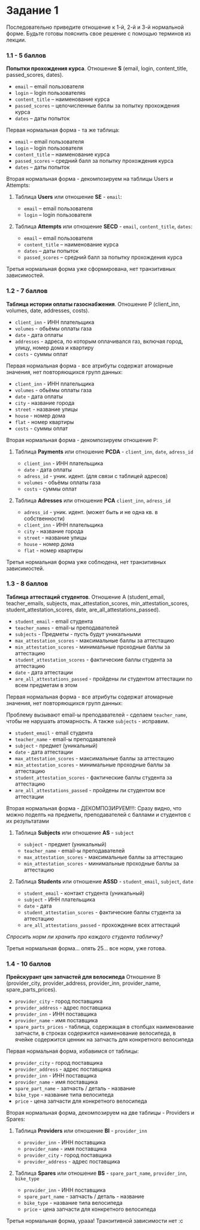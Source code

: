 # Задание 1

Последовательно приведите отношение к 1-й, 2-й и 3-й нормальной форме. 
Будьте готовы пояснить свое решение с помощью терминов из лекции.



### 1.1 - 5 баллов
__Попытки прохождения курса__.
Отношение __S__ (email, login, content_title, passed_scores, dates). 
- `email` – email пользователя
- `login` – login пользователяs
- `content_title` – наименование курса
- `passed_scores` – целочисленные баллы за попытку прохождения курса
- `dates` – даты попыток

Первая нормальная форма - та же таблица:
- `email` – email пользователя
- `login` – login пользователя
- `content_title` – наименование курса
- `passed_scores` – средний балл за попытку прохождения курса
- `dates` – даты попыток

Вторая нормальная форма - декомпозируем на таблицы Users и Attempts:
1. Таблица __Users__ или отношение __SE__ - `email`:
    - `email` – email пользователя
    - `login` – login пользователя

2. Таблица __Attempts__ или отношение __SECD__ - `email`, `content_title`,
 `dates`:
    - `email` – email пользователя
    - `content_title` – наименование курса
    - `dates` – даты попыток
    - `passed_scores` – средний балл за попытку прохождения курса

Третья нормальная форма уже сформирована, нет транзитивных зависимостей.


### 1.2 - 7 баллов
__Таблица истории оплаты газоснабжения__.
Отношение P (client_inn, volumes, date, addresses, costs). 
- `client_inn` - ИНН плательщика
- `volumes` - обьёмы оплаты газа
- `date` - дата оплаты
- `addresses` - адреса, по которым оплачивался газ, включая город, улицу,
                номер дома и квартиру
- `costs` - суммы оплат

Первая нормальная форма - все атрибуты содержат атомарные значения, 
нет повторяющихся групп данных:
- `client_inn` - ИНН плательщика
- `volumes` - обьёмы оплаты газа
- `date` - дата оплаты
- `city` - название города
- `street` - название улицы
- `house` - номер дома
- `flat` - номер квартиры
- `costs` - суммы оплат

Вторая нормальная форма - декомпозируем отношение P:
1. Таблица __Payments__ или отношение __PCDA__ - `client_inn`, `date`, `adress_id`
    - `client_inn` - ИНН плательщика
    - `date` - дата оплаты
    - `adress_id` - уник. идент. (для связи с таблицей адресов)
    - `volumes` - обьёмы оплаты газа
    - `costs` - суммы оплат

2. Таблица __Adresses__ или отношение __PCA__ `client_inn`, `adress_id`
    - `adress_id` - уник. идент. (может быть и не одна кв. в собственности)
    - `client_inn` - ИНН плательщика
    - `city` - название города
    - `street` - название улицы
    - `house` - номер дома
    - `flat` - номер квартиры

Третья нормальная форма уже соблюдена, нет транзитивных зависимостей.

### 1.3 - 8 баллов
__Таблица аттестаций студентов__.
Отношение A (student_email, teacher_emails, subjects, max_attestation_scores, min_attestation_scores, student_attestation_scores, date,
are_all_attestations_passed). 

- `student_email` - email студента
- `teacher_names` - email-ы преподавателей
- `subjects` - Предметы - пусть будут уникальными
- `max_attestation_scores` - максимальные баллы за аттестацию
- `min_attestation_scores` - минимальные проходные баллы за аттестацию
- `student_attestation_scores` - фактические баллы студента за аттестацию
- `date` - дата аттестации
- `are_all_attestations_passed` - пройдены ли студентом аттестации по всем
предметам в этом

Первая нормальная форма - все атрибуты содержат атомарные значения, 
нет повторяющихся групп данных:

Проблему вызывают email-ы преподавателей - сделаем `teacher_name`, чтобы не
нарушать атомарность. А также `subjects` - исправим.

- `student_email` - email студента
- `teacher_name` - email-ы преподавателей
- `subject` - предмет (уникальный)
- `date` - дата аттестации
- `max_attestation_scores` - максимальные баллы за аттестацию
- `min_attestation_scores` - минимальные проходные баллы за аттестацию
- `student_attestation_scores` - фактические баллы студента за аттестацию
- `are_all_attestations_passed` - пройдены ли студентом все аттестации 

Вторая нормальная форма - ДЕКОМПОЗИРУЕМ!!!:
Сразу видно, что можно поделть на предметы, преподавателей с баллами и студентов
с их результатами

1. Таблица __Subjects__ или отношение __AS__ - `subject`
    - `subject` - предмет (уникальный)
    - `teacher_name` - email-ы преподавателей
    - `max_attestation_scores` - максимальные баллы за аттестацию
    - `min_attestation_scores` - минимальные проходные баллы за аттестацию

2. Таблица __Students__ или отношение __ASSD__ - `student_email`, `subject`,
`date`
    - `student_email` - контакт студента (уникальный)
    - `subject` - ИНН плательщика
    - `date` - дата
    - `student_attestation_scores` - фактические баллы студента за аттестацию
    - `are_all_attestations_passed` - прохождение всех аттестаций

_Спросить норм ли хранить про каждого студента табличку?_

Третья нормальная форма... опять 25... все норм, уже готова.

### 1.4 - 10 баллов
__Прейскурант цен запчастей для велосипеда__
Отношение B (provider_city, provider_address, provider_inn, provider_name,
spare_parts_prices). 

- `provider_city` - город поставщика
- `provider_address` - адрес поставщика
- `provider_inn` - ИНН поставщика
- `provider_name` - имя поставщика
- `spare_parts_prices` - таблица, содержащая в столбцах наименование запчасти,
в строках содержится наименование велосипеда, в ячейке содержится ценник на 
запчасть для конкретного велосипеда

Первая нормальная форма, избавимся от таблицы:
- `provider_city` - город поставщика
- `provider_address` - адрес поставщика
- `provider_inn` - ИНН поставщика
- `provider_name` - имя поставщика
- `spare_part_name` - запчасть / деталь - название
- `bike_type` - название типа велосипеда
- `price` -  цена запчасти для конкретного велосипеда

Вторая нормальная форма, декомпозируем на две таблицы - Providers и Spares:
1. Таблица __Providers__ или отношение __BI__ - `provider_inn`
    - `provider_inn` - ИНН поставщика
    - `provider_name` - имя поставщика
    - `provider_city` - город поставщика
    - `provider_address` - адрес поставщика

2. Таблица __Spares__ или отношение __BS__ - `spare_part_name`, `provider_inn`,
`bike_type`
    - `provider_inn` - ИНН поставщика
    - `spare_part_name` - запчасть / деталь - название
    - `bike_type` - название типа велосипеда
    - `price` -  цена запчасти для конкретного велосипеда

Третья нормальная форма, урааа! Транзитивной зависимости нет :с